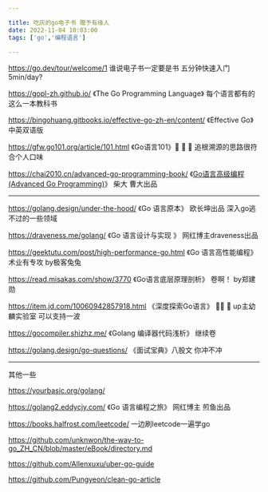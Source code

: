 ```yaml
---

title: 吃灰的go电子书 赠予有缘人
date: 2022-11-04 10:03:00
tags: ['go','编程语言']

---
```


https://go.dev/tour/welcome/1 谁说电子书一定要是书 五分钟快速入门 5min/day?

https://gopl-zh.github.io/ 《The Go Programming Language》 每个语言都有的这么一本教科书

https://bingohuang.gitbooks.io/effective-go-zh-en/content/ 《Effective Go》中英双语版

https://gfw.go101.org/article/101.html 《Go语言101》🌟 🌟 🌟  追根溯源的思路很符合个人口味

https://chai2010.cn/advanced-go-programming-book/ 《[Go语言高级编程(Advanced Go Programming)](https://chai2010.cn/advanced-go-programming-book/#go语言高级编程advanced-go-programming)》 柴大 曹大出品

---

https://golang.design/under-the-hood/ 《Go 语言原本》 欧长坤出品 深入go逃不过的一些领域

https://draveness.me/golang/ 《Go 语言设计与实现 》 网红博主draveness出品

https://geektutu.com/post/high-performance-go.html 《Go 语言高性能编程》 术业有专攻 by极客兔兔

https://read.misakas.com/show/3770 《Go语言底层原理剖析》 卷啊！ by郑建勋

https://item.jd.com/10060942857918.html 《深度探索Go语言》 🌟🌟 🌟  up主幼麟实验室 可以支持一波

https://gocompiler.shizhz.me/ 《Golang 编译器代码浅析》 继续卷

https://golang.design/go-questions/ 《面试宝典》八股文 你冲不冲

---



其他一些

https://yourbasic.org/golang/

https://golang2.eddycjy.com/ 《Go 语言编程之旅》 网红博主 煎鱼出品

https://books.halfrost.com/leetcode/ 一边刷leetcode一遍学go

https://github.com/unknwon/the-way-to-go_ZH_CN/blob/master/eBook/directory.md

https://github.com/Allenxuxu/uber-go-guide

https://github.com/Pungyeon/clean-go-article